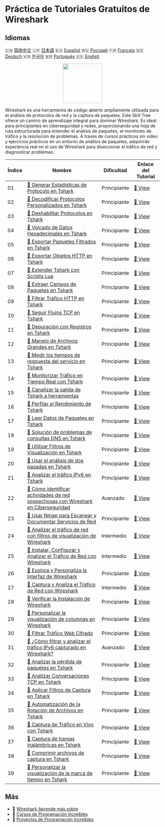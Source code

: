 # Práctica de Tutoriales Gratuitos de Wireshark

## Idiomas

🇨🇳 [简体中文](README_zh.md) 🇯🇵 [日本語](README_ja.md) 🇪🇸 [Español](README_es.md) 🇷🇺 [Русский](README_ru.md) 🇫🇷 [Français](README_fr.md) 🇩🇪 [Deutsch](README_de.md) 🇰🇷 [한국어](README_ko.md) 🇧🇷 [Português](README_pt.md) 🇺🇸 [English](README.md) 

<div align="center">
<img width="128px" src="https://file.labex.io/path/OuFutztV2dPZ.png">
</div>

Wireshark es una herramienta de código abierto ampliamente utilizada para el análisis de protocolos de red y la captura de paquetes. Este Skill Tree ofrece un camino de aprendizaje integral para dominar Wireshark. Es ideal para principiantes en ciberseguridad y redes, proporcionando una hoja de ruta estructurada para entender el análisis de paquetes, el monitoreo de tráfico y la resolución de problemas. A través de cursos prácticos sin video y ejercicios prácticos en un entorno de análisis de paquetes, adquirirás experiencia real en el uso de Wireshark para diseccionar el tráfico de red y diagnosticar problemas.

|   Índice | Nombre                                                                                                                                                                                                              | Dificultad   | Enlace del Tutorial                                                                                                                      |
|----------|---------------------------------------------------------------------------------------------------------------------------------------------------------------------------------------------------------------------|--------------|------------------------------------------------------------------------------------------------------------------------------------------|
|       01 | [📖 Generar Estadísticas de Protocolo en Tshark](https://labex.io/es/tutorials/wireshark-generate-protocol-statistics-in-tshark-548930)                                                                             | Principiante | [🔗 View](https://labex.io/es/tutorials/wireshark-generate-protocol-statistics-in-tshark-548930)                                         |
|       02 | [📖 Decodificar Protocolos Personalizados en Tshark](https://labex.io/es/tutorials/wireshark-decode-custom-protocols-in-tshark-548921)                                                                              | Principiante | [🔗 View](https://labex.io/es/tutorials/wireshark-decode-custom-protocols-in-tshark-548921)                                              |
|       03 | [📖 Deshabilitar Protocolos en Tshark](https://labex.io/es/tutorials/wireshark-disable-protocols-in-tshark-548922)                                                                                                  | Principiante | [🔗 View](https://labex.io/es/tutorials/wireshark-disable-protocols-in-tshark-548922)                                                    |
|       04 | [📖 Volcado de Datos Hexadecimales en Tshark](https://labex.io/es/tutorials/wireshark-dump-hex-data-in-tshark-548923)                                                                                               | Principiante | [🔗 View](https://labex.io/es/tutorials/wireshark-dump-hex-data-in-tshark-548923)                                                        |
|       05 | [📖 Exportar Paquetes Filtrados en Tshark](https://labex.io/es/tutorials/wireshark-export-filtered-packets-in-tshark-548924)                                                                                        | Principiante | [🔗 View](https://labex.io/es/tutorials/wireshark-export-filtered-packets-in-tshark-548924)                                              |
|       06 | [📖 Exportar Objetos HTTP en Tshark](https://labex.io/es/tutorials/wireshark-export-http-objects-in-tshark-548925)                                                                                                  | Principiante | [🔗 View](https://labex.io/es/tutorials/wireshark-export-http-objects-in-tshark-548925)                                                  |
|       07 | [📖 Extender Tshark con Scripts Lua](https://labex.io/es/tutorials/wireshark-extend-tshark-with-lua-scripts-548926)                                                                                                 | Principiante | [🔗 View](https://labex.io/es/tutorials/wireshark-extend-tshark-with-lua-scripts-548926)                                                 |
|       08 | [📖 Extraer Campos de Paquetes en Tshark](https://labex.io/es/tutorials/wireshark-extract-packet-fields-in-tshark-548927)                                                                                           | Principiante | [🔗 View](https://labex.io/es/tutorials/wireshark-extract-packet-fields-in-tshark-548927)                                                |
|       09 | [📖 Filtrar Tráfico HTTP en Tshark](https://labex.io/es/tutorials/wireshark-filter-http-traffic-in-tshark-548928)                                                                                                   | Principiante | [🔗 View](https://labex.io/es/tutorials/wireshark-filter-http-traffic-in-tshark-548928)                                                  |
|       10 | [📖 Seguir Flujos TCP en Tshark](https://labex.io/es/tutorials/wireshark-follow-tcp-streams-in-tshark-548929)                                                                                                       | Principiante | [🔗 View](https://labex.io/es/tutorials/wireshark-follow-tcp-streams-in-tshark-548929)                                                   |
|       11 | [📖 Depuración con Registros en Tshark](https://labex.io/es/tutorials/wireshark-debug-with-logs-in-tshark-548920)                                                                                                   | Principiante | [🔗 View](https://labex.io/es/tutorials/wireshark-debug-with-logs-in-tshark-548920)                                                      |
|       12 | [📖 Manejo de Archivos Grandes en Tshark](https://labex.io/es/tutorials/wireshark-handle-large-files-in-tshark-548931)                                                                                              | Principiante | [🔗 View](https://labex.io/es/tutorials/wireshark-handle-large-files-in-tshark-548931)                                                   |
|       13 | [📖 Medir los tiempos de respuesta del servicio en Tshark](https://labex.io/es/tutorials/wireshark-measure-service-response-times-in-tshark-548933)                                                                 | Principiante | [🔗 View](https://labex.io/es/tutorials/wireshark-measure-service-response-times-in-tshark-548933)                                       |
|       14 | [📖 Monitorizar Tráfico en Tiempo Real con Tshark](https://labex.io/es/tutorials/wireshark-monitor-traffic-in-real-time-in-tshark-548934)                                                                           | Principiante | [🔗 View](https://labex.io/es/tutorials/wireshark-monitor-traffic-in-real-time-in-tshark-548934)                                         |
|       15 | [📖 Canalizar la salida de Tshark a herramientas](https://labex.io/es/tutorials/wireshark-pipe-tshark-output-to-tools-548935)                                                                                       | Principiante | [🔗 View](https://labex.io/es/tutorials/wireshark-pipe-tshark-output-to-tools-548935)                                                    |
|       16 | [📖 Perfilar el Rendimiento de Tshark](https://labex.io/es/tutorials/wireshark-profile-tshark-performance-548936)                                                                                                   | Principiante | [🔗 View](https://labex.io/es/tutorials/wireshark-profile-tshark-performance-548936)                                                     |
|       17 | [📖 Leer Datos de Paquetes en Tshark](https://labex.io/es/tutorials/wireshark-read-packet-data-in-tshark-548937)                                                                                                    | Principiante | [🔗 View](https://labex.io/es/tutorials/wireshark-read-packet-data-in-tshark-548937)                                                     |
|       18 | [📖 Solución de problemas de consultas DNS en Tshark](https://labex.io/es/tutorials/wireshark-troubleshoot-dns-queries-in-tshark-548938)                                                                            | Principiante | [🔗 View](https://labex.io/es/tutorials/wireshark-troubleshoot-dns-queries-in-tshark-548938)                                             |
|       19 | [📖 Utilizar Filtros de Visualización en Tshark](https://labex.io/es/tutorials/wireshark-use-display-filters-in-tshark-548939)                                                                                      | Principiante | [🔗 View](https://labex.io/es/tutorials/wireshark-use-display-filters-in-tshark-548939)                                                  |
|       20 | [📖 Usar el análisis de dos pasadas en Tshark](https://labex.io/es/tutorials/wireshark-use-two-pass-analysis-in-tshark-548940)                                                                                      | Principiante | [🔗 View](https://labex.io/es/tutorials/wireshark-use-two-pass-analysis-in-tshark-548940)                                                |
|       21 | [📖 Analizar el tráfico IPv6 en Tshark](https://labex.io/es/tutorials/wireshark-analyze-ipv6-traffic-in-tshark-548911)                                                                                              | Principiante | [🔗 View](https://labex.io/es/tutorials/wireshark-analyze-ipv6-traffic-in-tshark-548911)                                                 |
|       22 | [📖 Cómo identificar actividades de red sospechosas con Wireshark en Ciberseguridad](https://labex.io/es/tutorials/wireshark-how-to-identify-suspicious-network-activities-using-wireshark-in-cybersecurity-415497) | Avanzado     | [🔗 View](https://labex.io/es/tutorials/wireshark-how-to-identify-suspicious-network-activities-using-wireshark-in-cybersecurity-415497) |
|       23 | [📖 Usar Nmap para Escanear y Documentar Servicios de Red](https://labex.io/es/tutorials/nmap-use-nmap-to-scan-and-document-network-services-415932)                                                                | Principiante | [🔗 View](https://labex.io/es/tutorials/nmap-use-nmap-to-scan-and-document-network-services-415932)                                      |
|       24 | [📖 Analizar el tráfico de red con filtros de visualización de Wireshark](https://labex.io/es/tutorials/wireshark-analyze-network-traffic-with-wireshark-display-filters-415944)                                    | Intermedio   | [🔗 View](https://labex.io/es/tutorials/wireshark-analyze-network-traffic-with-wireshark-display-filters-415944)                         |
|       25 | [📖 Instalar, Configurar y Analizar el Tráfico de Red con Wireshark](https://labex.io/es/tutorials/wireshark-install-configure-and-analyze-network-traffic-with-wireshark-415947)                                   | Intermedio   | [🔗 View](https://labex.io/es/tutorials/wireshark-install-configure-and-analyze-network-traffic-with-wireshark-415947)                   |
|       26 | [📖 Explora y Personaliza la Interfaz de Wireshark](https://labex.io/es/tutorials/wireshark-explore-and-customize-wireshark-interface-415949)                                                                       | Principiante | [🔗 View](https://labex.io/es/tutorials/wireshark-explore-and-customize-wireshark-interface-415949)                                      |
|       27 | [📖 Captura y Analiza el Tráfico de Red con Wireshark](https://labex.io/es/tutorials/wireshark-capture-and-analyze-network-traffic-with-wireshark-415956)                                                           | Intermedio   | [🔗 View](https://labex.io/es/tutorials/wireshark-capture-and-analyze-network-traffic-with-wireshark-415956)                             |
|       28 | [📖 Verificar la Instalación de Wireshark](https://labex.io/es/tutorials/wireshark-verify-wireshark-installation-548783)                                                                                            | Principiante | [🔗 View](https://labex.io/es/tutorials/wireshark-verify-wireshark-installation-548783)                                                  |
|       29 | [📖 Personalizar la visualización de columnas en Wireshark](https://labex.io/es/tutorials/wireshark-customize-wireshark-column-display-548785)                                                                      | Principiante | [🔗 View](https://labex.io/es/tutorials/wireshark-customize-wireshark-column-display-548785)                                             |
|       30 | [📖 Filtrar Tráfico Web Cifrado](https://labex.io/es/tutorials/wireshark-filter-encrypted-web-traffic-548806)                                                                                                       | Principiante | [🔗 View](https://labex.io/es/tutorials/wireshark-filter-encrypted-web-traffic-548806)                                                   |
|       31 | [📖 ¿Cómo filtrar y analizar el tráfico IPv6 capturado en Wireshark?](https://labex.io/es/tutorials/wireshark-how-to-filter-and-analyze-captured-ipv6-traffic-in-wireshark-414835)                                  | Avanzado     | [🔗 View](https://labex.io/es/tutorials/wireshark-how-to-filter-and-analyze-captured-ipv6-traffic-in-wireshark-414835)                   |
|       32 | [📖 Analizar la pérdida de paquetes en Tshark](https://labex.io/es/tutorials/wireshark-analyze-packet-loss-in-tshark-548912)                                                                                        | Principiante | [🔗 View](https://labex.io/es/tutorials/wireshark-analyze-packet-loss-in-tshark-548912)                                                  |
|       33 | [📖 Analizar Conversaciones TCP en Tshark](https://labex.io/es/tutorials/wireshark-analyze-tcp-conversations-in-tshark-548913)                                                                                      | Principiante | [🔗 View](https://labex.io/es/tutorials/wireshark-analyze-tcp-conversations-in-tshark-548913)                                            |
|       34 | [📖 Aplicar Filtros de Captura en Tshark](https://labex.io/es/tutorials/wireshark-apply-capture-filters-in-tshark-548914)                                                                                           | Principiante | [🔗 View](https://labex.io/es/tutorials/wireshark-apply-capture-filters-in-tshark-548914)                                                |
|       35 | [📖 Automatización de la Rotación de Archivos en Tshark](https://labex.io/es/tutorials/wireshark-automate-file-rotation-in-tshark-548915)                                                                           | Principiante | [🔗 View](https://labex.io/es/tutorials/wireshark-automate-file-rotation-in-tshark-548915)                                               |
|       36 | [📖 Captura de Tráfico en Vivo con Tshark](https://labex.io/es/tutorials/wireshark-capture-live-traffic-in-tshark-548916)                                                                                           | Principiante | [🔗 View](https://labex.io/es/tutorials/wireshark-capture-live-traffic-in-tshark-548916)                                                 |
|       37 | [📖 Captura de tramas inalámbricas en Tshark](https://labex.io/es/tutorials/wireshark-capture-wireless-frames-in-tshark-548917)                                                                                     | Principiante | [🔗 View](https://labex.io/es/tutorials/wireshark-capture-wireless-frames-in-tshark-548917)                                              |
|       38 | [📖 Comprimir archivos de captura en Tshark](https://labex.io/es/tutorials/wireshark-compress-capture-files-in-tshark-548918)                                                                                       | Principiante | [🔗 View](https://labex.io/es/tutorials/wireshark-compress-capture-files-in-tshark-548918)                                               |
|       39 | [📖 Personalizar la visualización de la marca de tiempo en Tshark](https://labex.io/es/tutorials/wireshark-customize-timestamp-display-in-tshark-548919)                                                            | Principiante | [🔗 View](https://labex.io/es/tutorials/wireshark-customize-timestamp-display-in-tshark-548919)                                          |

## Más

- 🔗 [Wireshark Aprende más sobre](https://labex.io/es/skilltrees/wireshark)
- 🔗 [Cursos de Programación Increíbles](https://github.com/labex-labs/awesome-programming-courses)
- 🔗 [Proyectos de Programación Increíbles](https://github.com/labex-labs/awesome-programming-projects)

